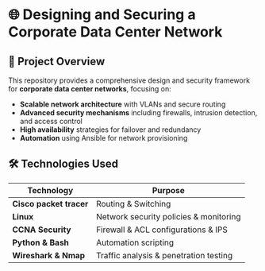 # 🌐 Designing and Securing a Corporate Data Center Network  

## 📌 Project Overview  
This repository provides a comprehensive design and security framework for **corporate data center networks**, focusing on:  
- **Scalable network architecture** with VLANs and secure routing  
- **Advanced security mechanisms** including firewalls, intrusion detection, and access control  
- **High availability** strategies for failover and redundancy  
- **Automation** using Ansible for network provisioning  

## 🛠️ Technologies Used  
| Technology | Purpose |
|------------|---------|
| **Cisco packet tracer** | Routing & Switching |
| **Linux** | Network security policies & monitoring |
| **CCNA Security** | Firewall & ACL configurations & IPS |
| **Python & Bash** | Automation scripting |
| **Wireshark & Nmap** | Traffic analysis & penetration testing |

